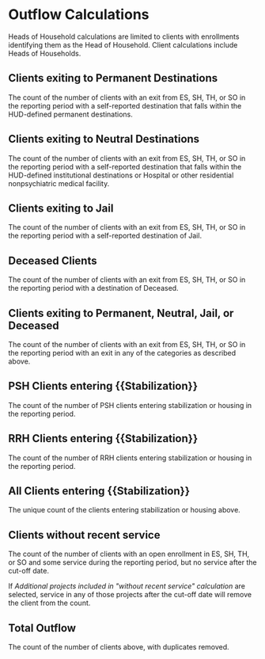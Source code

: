 # Outflow Calculations

Heads of Household calculations are limited to clients with enrollments identifying them as the Head of Household. Client calculations include Heads of Households.

## Clients exiting to Permanent Destinations

The count of the number of clients with an exit from ES, SH, TH, or SO in the reporting period with a self-reported destination that falls within the HUD-defined permanent destinations.

## Clients exiting to Neutral Destinations

The count of the number of clients with an exit from ES, SH, TH, or SO in the reporting period with a self-reported destination that falls within the HUD-defined institutional destinations or Hospital or other residential nonpsychiatric medical facility.

## Clients exiting to Jail

The count of the number of clients with an exit from ES, SH, TH, or SO in the reporting period with a self-reported destination of Jail.

## Deceased Clients

The count of the number of clients with an exit from ES, SH, TH, or SO in the reporting period with a destination of Deceased.

## Clients exiting to Permanent, Neutral, Jail, or Deceased

The count of the number of clients with an exit from ES, SH, TH, or SO in the reporting period with an exit in any of the categories as described above.

## PSH Clients entering {{Stabilization}}

The count of the number of PSH clients entering stabilization or housing in the reporting period.

## RRH Clients entering {{Stabilization}}

The count of the number of RRH clients entering stabilization or housing in the reporting period.

## All Clients entering {{Stabilization}}

The unique count of the clients entering stabilization or housing above.

## Clients without recent service

The count of the number of clients with an open enrollment in ES, SH, TH, or SO and some service during the reporting period, but no service after the cut-off date.

If *Additional projects included in "without recent service" calculation* are selected, service in any of those projects after the cut-off date will remove the client from the count.

## Total Outflow

The count of the number of clients above, with duplicates removed.
